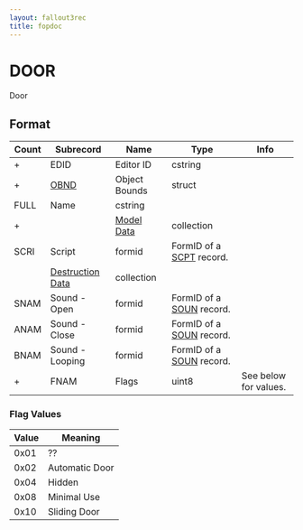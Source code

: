 ```yaml
---
layout: fallout3rec
title: fopdoc
---
```

DOOR
====

Door

## Format

Count | Subrecord | Name | Type | Info
------|-------|------|------|-----
+ | EDID | Editor ID | cstring |
+ | [OBND](Subrecords/OBND.html) | Object Bounds | struct |
 | FULL | Name | cstring |
+ | | [Model Data](Subrecords/Model.html) | collection |
 | SCRI | Script | formid | FormID of a [SCPT](SCPT.html) record.
 | | [Destruction Data](Subrecords/Destruction.html) | collection |
 | SNAM | Sound - Open | formid | FormID of a [SOUN](SOUN.html) record.
 | ANAM | Sound - Close | formid | FormID of a [SOUN](SOUN.html) record.
 | BNAM | Sound - Looping | formid | FormID of a [SOUN](SOUN.html) record.
+ | FNAM | Flags | uint8 | See below for values.

### Flag Values

Value | Meaning
------|--------
0x01 | ??
0x02 | Automatic Door
0x04 | Hidden
0x08 | Minimal Use
0x10 | Sliding Door
